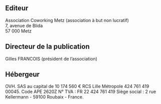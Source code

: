 Editeur
-------

Association Coworking Metz (association à but non lucratif)  
7, avenue de Blida  
57 000 Metz

Directeur de la publication
---------------------------

Gilles FRANCOIS (président de l’association)

Hébergeur
---------

OVH. SAS au capital de 10 174 560 € 
RCS Lille Métropole 424 761 419 00045. 
Code APE 2620Z N° TVA : FR 22 424 761 419
Siège social : 2 rue Kellermann - 59100 Roubaix - France.